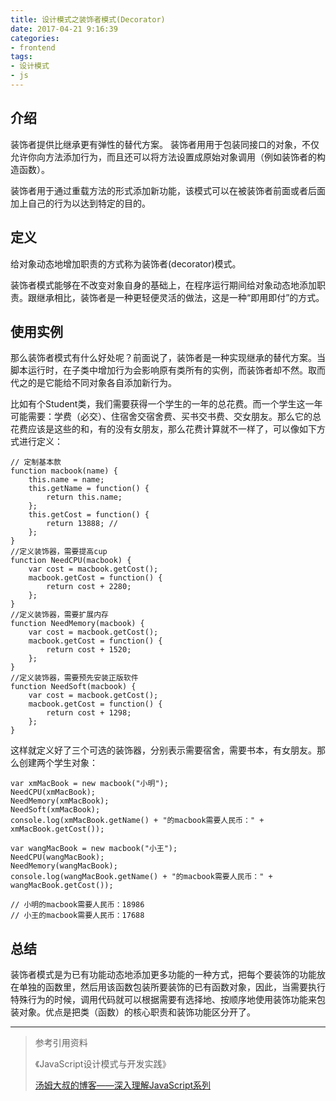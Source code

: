 ```yaml
---
title: 设计模式之装饰者模式(Decorator)
date: 2017-04-21 9:16:39
categories:
- frontend
tags:
- 设计模式
- js
---
```


## 介绍

装饰者提供比继承更有弹性的替代方案。 装饰者用用于包装同接口的对象，不仅允许你向方法添加行为，而且还可以将方法设置成原始对象调用（例如装饰者的构造函数）。

装饰者用于通过重载方法的形式添加新功能，该模式可以在被装饰者前面或者后面加上自己的行为以达到特定的目的。

## 定义

给对象动态地增加职责的方式称为装饰者(decorator)模式。

装饰者模式能够在不改变对象自身的基础上，在程序运行期间给对象动态地添加职责。跟继承相比，装饰者是一种更轻便灵活的做法，这是一种“即用即付”的方式。

<!--more-->

## 使用实例

那么装饰者模式有什么好处呢？前面说了，装饰者是一种实现继承的替代方案。当脚本运行时，在子类中增加行为会影响原有类所有的实例，而装饰者却不然。取而代之的是它能给不同对象各自添加新行为。

比如有个Student类，我们需要获得一个学生的一年的总花费。而一个学生这一年可能需要：学费（必交）、住宿舍交宿舍费、买书交书费、交女朋友。那么它的总花费应该是这些的和，有的没有女朋友，那么花费计算就不一样了，可以像如下方式进行定义：

```
// 定制基本款
function macbook(name) {
    this.name = name;
    this.getName = function() {
        return this.name;
    };
    this.getCost = function() {
        return 13888; //
    };
}
//定义装饰器，需要提高cup
function NeedCPU(macbook) {
    var cost = macbook.getCost();
    macbook.getCost = function() {
        return cost + 2280;
    };
}
//定义装饰器，需要扩展内存
function NeedMemory(macbook) {
    var cost = macbook.getCost();
    macbook.getCost = function() {
        return cost + 1520;
    };
}
//定义装饰器，需要预先安装正版软件
function NeedSoft(macbook) {
    var cost = macbook.getCost();
    macbook.getCost = function() {
        return cost + 1298;
    };
}
```
这样就定义好了三个可选的装饰器，分别表示需要宿舍，需要书本，有女朋友。那么创建两个学生对象：

```
var xmMacBook = new macbook("小明");
NeedCPU(xmMacBook);
NeedMemory(xmMacBook);
NeedSoft(xmMacBook);
console.log(xmMacBook.getName() + "的macbook需要人民币：" + xmMacBook.getCost());

var wangMacBook = new macbook("小王");
NeedCPU(wangMacBook);
NeedMemory(wangMacBook);
console.log(wangMacBook.getName() + "的macbook需要人民币：" + wangMacBook.getCost());

// 小明的macbook需要人民币：18986
// 小王的macbook需要人民币：17688
```

## 总结

装饰者模式是为已有功能动态地添加更多功能的一种方式，把每个要装饰的功能放在单独的函数里，然后用该函数包装所要装饰的已有函数对象，因此，当需要执行特殊行为的时候，调用代码就可以根据需要有选择地、按顺序地使用装饰功能来包装对象。优点是把类（函数）的核心职责和装饰功能区分开了。


-----

> 参考引用资料
>
> 《JavaScript设计模式与开发实践》
>
> [汤姆大叔的博客——深入理解JavaScript系列](http://www.cnblogs.com/TomXu/archive/2011/12/15/2288411.html)
